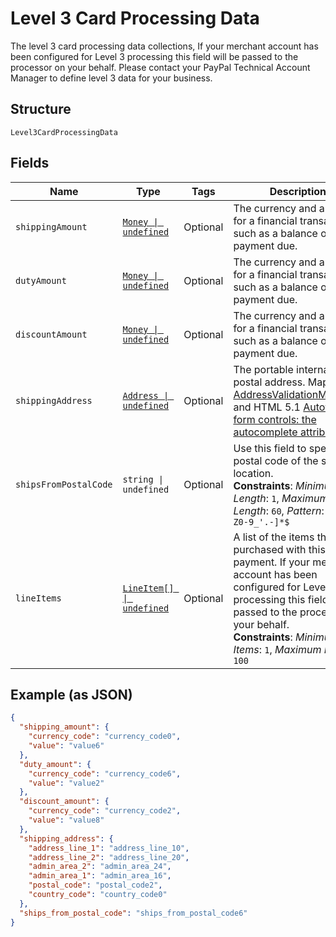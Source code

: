 
# Level 3 Card Processing Data

The level 3 card processing data collections, If your merchant account has been configured for Level 3 processing this field will be passed to the processor on your behalf. Please contact your PayPal Technical Account Manager to define level 3 data for your business.

## Structure

`Level3CardProcessingData`

## Fields

| Name | Type | Tags | Description |
|  --- | --- | --- | --- |
| `shippingAmount` | [`Money \| undefined`](../../doc/models/money.md) | Optional | The currency and amount for a financial transaction, such as a balance or payment due. |
| `dutyAmount` | [`Money \| undefined`](../../doc/models/money.md) | Optional | The currency and amount for a financial transaction, such as a balance or payment due. |
| `discountAmount` | [`Money \| undefined`](../../doc/models/money.md) | Optional | The currency and amount for a financial transaction, such as a balance or payment due. |
| `shippingAddress` | [`Address \| undefined`](../../doc/models/address.md) | Optional | The portable international postal address. Maps to [AddressValidationMetadata](https://github.com/googlei18n/libaddressinput/wiki/AddressValidationMetadata) and HTML 5.1 [Autofilling form controls: the autocomplete attribute](https://www.w3.org/TR/html51/sec-forms.html#autofilling-form-controls-the-autocomplete-attribute). |
| `shipsFromPostalCode` | `string \| undefined` | Optional | Use this field to specify the postal code of the shipping location.<br>**Constraints**: *Minimum Length*: `1`, *Maximum Length*: `60`, *Pattern*: `^[a-zA-Z0-9_'.-]*$` |
| `lineItems` | [`LineItem[] \| undefined`](../../doc/models/line-item.md) | Optional | A list of the items that were purchased with this payment. If your merchant account has been configured for Level 3 processing this field will be passed to the processor on your behalf.<br>**Constraints**: *Minimum Items*: `1`, *Maximum Items*: `100` |

## Example (as JSON)

```json
{
  "shipping_amount": {
    "currency_code": "currency_code0",
    "value": "value6"
  },
  "duty_amount": {
    "currency_code": "currency_code6",
    "value": "value2"
  },
  "discount_amount": {
    "currency_code": "currency_code2",
    "value": "value8"
  },
  "shipping_address": {
    "address_line_1": "address_line_10",
    "address_line_2": "address_line_20",
    "admin_area_2": "admin_area_24",
    "admin_area_1": "admin_area_16",
    "postal_code": "postal_code2",
    "country_code": "country_code0"
  },
  "ships_from_postal_code": "ships_from_postal_code6"
}
```


